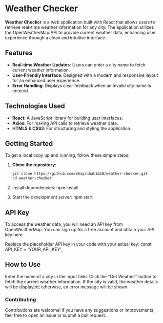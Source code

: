 # Weather Checker

**Weather Checker** is a web application built with React that allows users to retrieve real-time weather information for any city. The application utilizes the OpenWeatherMap API to provide current weather data, enhancing user experience through a clean and intuitive interface.

## Features
- **Real-time Weather Updates**: Users can enter a city name to fetch current weather information.
- **User-Friendly Interface**: Designed with a modern and responsive layout for an enhanced user experience.
- **Error Handling**: Displays clear feedback when an invalid city name is entered.

## Technologies Used
- **React**: A JavaScript library for building user interfaces.
- **Axios**: For making API calls to retrieve weather data.
- **HTML5 & CSS3**: For structuring and styling the application.

## Getting Started
To get a local copy up and running, follow these simple steps:

1. **Clone the repository**:
   ```bash
   git clone https://github.com/shayanhabib18/weather-checker.git
   cd weather-checker
2. Install dependencies:
   npm install
   
3. Start the development server:
   npm start

## API Key
To access the weather data, you will need an API key from OpenWeatherMap. You can sign up for a free account and obtain your API key here.

Replace the placeholder API key in your code with your actual key:
const API_KEY = 'YOUR_API_KEY'; 

## How to Use
Enter the name of a city in the input field.
Click the "Get Weather" button to fetch the current weather information.
If the city is valid, the weather details will be displayed; otherwise, an error message will be shown.

### Contributing 
Contributions are welcome! If you have any suggestions or improvements, feel free to open an issue or submit a pull request.
